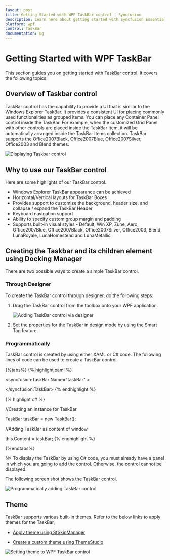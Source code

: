 ```yaml
---
layout: post
title: Getting Started with WPF TaskBar control | Syncfusion
description: Learn here about getting started with Syncfusion Essential Studio WPF TaskBar control, its elements and more.
platform: wpf
control: TaskBar
documentation: ug
---
```


# Getting Started with WPF TaskBar

This section guides you on getting started with TaskBar control. It covers the following topics:

## Overview of Taskbar control

TaskBar control has the capability to provide a UI that is similar to the Windows Explorer TaskBar. It provides a consistent UI for placing commonly used functionalities as grouped items. You can place any Container Panel control inside the TaskBar. For example, when the customized Grid Panel with other controls are placed inside the TaskBar Item, it will be automatically arranged inside the TaskBar Items collection. TaskBar supports the Office2007Black, Office2007Blue, Office2007Silver, Office2003 and Blend themes.

![Displaying Taskbar control](Getting-Started_images/Getting-Started_img1.jpeg)

## Why to use our TaskBar control

Here are some highlights of our TaskBar control.

* Windows Explorer TaskBar appearance can be achieved
* Horizontal/Vertical layouts for TaskBar Boxes
* Provides support to customize the background, header size, and collapse / expand the TaskBar Header
* Keyboard navigation support
* Ability to specify custom group margin and padding
* Supports built-in visual styles - Default, Win XP, Zune, Aero, Office2007Blue, Office2007Black, Office2007Silver, Office2003, Blend, LunaRoyale, LunaHomestead and LunaMetallic



## Creating the Taskbar and its children element using Docking Manager

There are two possible ways to create a simple TaskBar control.

### Through Designer

To create the TaskBar control through designer, do the following steps:

1. Drag the TaskBar control from the toolbox onto your WPF application.



     ![Adding TaskBar control via designer](Getting-Started_images/Getting-Started_img2.jpeg)





2. Set the properties for the TaskBar in design mode by using the Smart Tag feature.



### Programmatically

TaskBar control is created by using either XAML or C# code. The following lines of code can be used to create a TaskBar control.

{%tabs%}
{% highlight xaml %}



<!-- Adding TaskBar -->

<syncfusion:TaskBar Name="taskBar" >

</syncfusion:TaskBar>
{% endhighlight %}

{% highlight c# %}



//Creating an instance for TaskBar

TaskBar taskBar = new TaskBar();



//Adding TaskBar as content of window

this.Content = taskBar; 
{% endhighlight %}

{%endtabs%}


N> To display the TaskBar by using C# code, you must already have a panel in which you are going to add the control. Otherwise, the control cannot be displayed.


The following screen shot shows the TaskBar control.



![Programmatically adding TaskBar control](Getting-Started_images/Getting-Started_img3.jpeg)


## Theme

TaskBar supports various built-in themes. Refer to the below links to apply themes for the TaskBar,

  * [Apply theme using SfSkinManager](https://help.syncfusion.com/wpf/themes/skin-manager)
	
  * [Create a custom theme using ThemeStudio](https://help.syncfusion.com/wpf/themes/theme-studio#creating-custom-theme)

  ![Setting theme to WPF TaskBar control](Getting-Started_images/Theme.png)